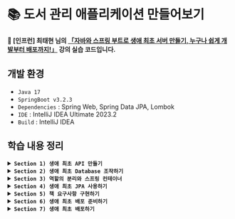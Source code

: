 # 📚 도서 관리 애플리케이션 만들어보기
#### 📣 [인프런] 최태현 님의 [「자바와 스프링 부트로 생애 최초 서버 만들기, 누구나 쉽게 개발부터 배포까지!」](https://inf.run/Hywa) 강의 실습 코드입니다.

## 개발 환경
* `Java 17`
* `SpringBoot v3.2.3`
* `Dependencies` : Spring Web, Spring Data JPA, Lombok
* `IDE` : IntelliJ IDEA Ultimate 2023.2
* `Build` : IntelliJ IDEA

## 학습 내용 정리

<details>
  
**<summary> `Section 1) 생애 최초 API 만들기` </summary>**
### ✔️ 스프링 프로젝트 시작하기
#### 스프링 프로젝트를 시작하는 첫 번째 방법
* 이미 만들어져 있는 스프링 프로젝트를 다운받아 IntelliJ를 통해 열기
* 다운로드가 완료되면, LibraryAppApplication 클래스를 찾아 실행 (경로 : src/main/java/패키지명/LibraryAppApplication.java)


#### 스프링 프로젝트를 시작하는 두 번째 방법
* [spring initializr](https://start.spring.io/) 이용하기
  ##### 1️⃣ 빌드 툴 설정
  ##### 2️⃣ 언어 선택
  ##### 3️⃣ 스프링 부트 버전 선택
  * 옆에 알파벳이 붙지 않은 가장 최신 버전 선택하기 ➡️ 알파벳이 붙어있다는 의미는 아직 개발 중이거나 테스트 중인 오픈베타버전으로 안정성이 떨어질 수 있음
  ##### 4️⃣ 프로젝트 메타 데이터 작성
  * Group : 프로젝트 그룹
  * Artifact : 최종 결과물의 이름
  * Name : 프로젝트 이름
  * Description : 프로젝트 설명
  * Package name : 패키지 이름
  * Packaging : 패키징 방법 (➡️ Spring Boot는 톰캣이 내장되어 있어 Jar 선택)
  * Java : 자바 버전
  ##### 5️⃣ 의존성 설정
  * 프로젝트에서 사용하는 라이브러리/프레임워크 설정
    * 📚 라이브러리 : 프로그래밍을 개발할 때 미리 만들어져 있는 기능을 가져다 사용하는 것
    * 📚 프레임워크 : 프로그래밍을 개발할 때 미리 만들어져 있는 구조에 코드를 가져다 끼워 넣는 것

  이렇게 설정을 모두 마쳤으면, Generate를 눌러 프로젝트를 만들어주자. 다운로드 된 압축 파일을 해제하고 적절한 위치로 옮겨 IntelliJ로 열어주면 된다 !

### ✔️ @SpringBootApplication과 서버
LibraryAppApplication 클래스를 살펴보자.

```java
@SpringBootApplication
public class LibraryAppApplication {
  public static void main(String[] args) {
    SpringApplication.run(LibraryAppApplication.class, args);
  }
}
```
* `@SpringBootApplication` : 스프링을 실행시키기 위해 필요한 다양한 설정들을 자동으로 해주는 어노테이션
* `class` : Java에서 모든 코드는 class 안에 있어야 하고, static 메서드인 main 메서드가 이 안에 존재
* `SpringApplication.run(LibraryAppApplication.class, args);` : 서버를 실행하는 코드

#### 🙋🏻 서버란 무엇일까?
* 어떠한 기능을 제공하는 프로그램
* 클라이언트로부터 요청을 받아 결과 반환

### ✔️ 클라이언트가 컴퓨터를 통해 서버에 요청하는 과정 알아보기
#### 🙋🏻 네트워크란 무엇일까? 
<p>네트워크를 이해하기 위해 A 부족과 B 부족이 존재하는 이세계를 생각해보자. </p>
<p>이세계는 주소 체계와 택배 시스템이 잘 발달되어 있어 주소를 통해 택배를 보낼 수 있다고 하자.</p>

```text
B부족 감자동 곰로 13번길 2에 사는 둘째  
```

<p>하지만 이렇게 복잡한 주소 체계는 외우기 어렵다 💦 '파란집에 사는 둘째'라고 더 간단하게 부를 수 있다.</p>

<p>이세계 뿐만 아니라 현실 세계도 마찬가지다 ! 현실 세계의 컴퓨터는 각각 고유 주소 (IP)를 가지고 있다. 그리고 택배 시스템처럼 인터넷이 잘 발달되어 있어 우리는 인터넷을 통해 데이터를 주고 받을 수 있다.</p>

```text
IP 244.66.51.9, port : 3000 
```
<p>여기서 port 번호는 '파란집에 사는 둘째'이고, IP는 자세한 주소를 나타낸다. </p>
<p>BUT, 우리는 인터넷에 접속할 때 일반적으로 IP 주소와 port 번호를 입력하지 않는다. 아래와 같이 도메인 이름을 입력하여 접속할 것이다. (➡️ DNS : Domain Name System)</p>

```text
spring.com:3000 
```

### ✔️ HTTP와 API란 무엇인가?!
#### 🙋🏻 HTTP는 무엇일까?
<p>우리는 택배를 보내려면 운송장이라는 표준이 있어야 한다.</p>

```text
내놓아라 파란집 둘째, 포션 빨강색 2개
```

* `내놓아라` : 운송장을 받는 사람에게 요청하는 **행위**
* `파란집` : 운송장이 가는 집
* `둘째` : 운송장을 받는 사람
* `포션` : 운송장을 받는 사람에게 원하는 **자원**
* `빨강색 2개` : 자원의 세부 조건

여기서 행위와 자원은 빨간집에 운송장을 보내기 전에 **약속**해야 한다.

<p>현실 세계에도 데이터를 받는 표준인 HTTP(HyperText Transfer Protocol)가 존재한다. </p>

#### 예시 1️⃣

  ```text
  GET /portion?color=red&count=2
  Host: spring.com:3000
  ```
  
  * `GET` : HTTP 요청을 받는 컴퓨터에게 요청하는 행위 (**HTTP Method**)
  * `/portion` : HTTP 요청을 받는 컴퓨터에게 원하는 자원 (**Path**)
  * `?`, `&` : 구분 기호
  * `color=red`, `count=2` : 자원의 세부 조건 (**Query String**)
  * `Host: spring.com:3000` : HTTP 요청을 받는 컴퓨터와 프로그램 정보

#### 예시 2️⃣

  ```text
  POST /oak/leather
  Host: spring.com:3000

  오크가죽정보
  ```
  
  * `POST` : HTTP 요청을 받는 컴퓨터에게 요청하는 행위 (**HTTP Method**)
  * `/oak/leather` : HTTP 요청을 받는 컴퓨터에게 원하는 자원 (**Path**)
  * `오크가죽정보` : 실제 저장할 오크 가죽 정보 (**Body**)
  * `Host: spring.com:3000` : HTTP 요청을 받는 컴퓨터와 프로그램 정보

  현실 세계에서도 마찬가지로 행위와 자원은 HTTP 요청을 보내기 전에 약속해야 한다.

#### 📚 정리
* 정보를 보내는 방법 2가지 존재 (➡️ Query String & Body)
  * `GET`(데이터 요청), `DELETE`(데이터 삭제) : Query String
  * `POST`(데이터 저장), `PUT`(데이터 수정) : Body

#### 🙋🏻 API(Application Programming Interface)는 무엇일까?
<p>클라이언트와 서버는 HTTP를 주고 받으며 기능을 수행하는데, 이때 정해진 규칙을 의미하는 API</p>

##### HTTP 요청 문법
* 첫째줄 : HTTP Method와 Path, (Query)를 작성하고 필요하다면 HTTP Version도 작성
* 둘째줄 : Header 영역으로, 어디로 보낼지 도메인 + 포트 번호로 Host 작성 (여러 줄 가능)
* Body가 있을 경우, 한 줄 띄우고 작성 (여러 줄 가능)

##### URL (Uniform Resource Locator)

```text
프로토콜://도메인(혹은 IP주소):포트번호/자원경로?쿼리(추가정보)
```

##### HTTP 응답
<p>우리는 HTTP 요청 방법에 대해 살펴보았다.</p>

#### 🙋🏻 그럼 들어온 요청에 대한 응답은 어떻게 하는 걸까?
* `서버` : 요청에 대한 응답을 제공하는 컴퓨터
  * ✨ **상태 코드**를 통해 응답
  * 응답시, Body에 추가 정보 담을 수 있음
  * HTTP 요청과 동일한 구조
    * 첫째줄 : 상태 코드
    * 둘째줄 : Header 영역 (여러 줄 가능)
    * Body가 있을 경우, 한 줄 띄우고 작성 (여러 줄 가능)   

* `클라이언트` : 요청을 한 컴퓨터

### ✔️ API 개발하고 테스트하기

<p>API를 개발하기 전에는 API 스펙을 살펴봐야 한다. </p>
<p>HTTP Method와 path를 결정하고, 데이터를 전달하기 위해 쿼리를 사용할 것인지 아니면 바디를 사용할 것인지, 결과는 어떤 형태로 줄 것인지를 고민해서 결정해야 한다.</p>

#### 1️⃣ GET API
  #### ➕ 덧셈 API
  * HTTP Method : `GET`
  * HTTP Path : `/add`
  * 쿼리 사용
    * `int number1`
    * `int number2`
  * 결과 반환
    * `int 쿼리로 들어온 두 숫자의 합`   

  #### 📍 Controller 
  * `@RestController` : 주어진 class를 Controller로 등록 (Controller : API의 진입 지점)
  * `@GetMapping(“/add”)` : 아래 함수를 HTTP Method가 `GET` 이고, HTTP path가 `/add`인 API로 지정
  * `@RequestParam` : 주어진 쿼리를 함수 파라미터로 넣음
    * 단일 타입으로 넣을 수도 있지만, request DTO를 생성하여 객체 넣기도 가능 (➡️ 이때 어노테이션 생략) 

#### 2️⃣ POST API
<p>HTTP Body 사용법 연습을 위해 곱셈 기능을 POST로 작성해보자. (원래 POST API는 어떤 값을 저장한다는 의미이기 때문에 적절한 방법은 아니다 😅)</p>
  
  #### ➕ 곱셈 API
  * HTTP Method : `POST`
  * HTTP Path : `/multiply`
  * HTTP Body (JSON)
    
    ```text
    {
      “number1”: 숫자,
      “number2”: 숫자
    }
    ```

    * JSON (**J**ava**S**cript **O**bject **N**otation)
      * 중괄호를 사용하여 `"key": "value"`로 표기하는 객체 표기법
      * 쉼표로 속성 구분
      * Java의 Map<Object, Object>와 유사
  * 결과 반환
    * `Body로 들어온 두 숫자의 곱`   

  #### 📍 Controller 
  * `@PostMapping(“/multiply”)` : 아래 함수를 HTTP Method가 `POST` 이고, HTTP path가 `/multiply`인 API로 지정
  * `@RequestBody` : HTTP Body로 들어오는 JSON을 파라미터로 넘긴 객체(DTO)로 변경
    * DTO에는 JSON의 key값이 명시되어야 하며, 각 속성은 key값과 동일하게, 타입도 value의 타입에 따라 작성 

### ✔️ 도서 관리 어플리케이션 API 개발
#### 주요 기능
* 👤 `사용자`
  * 도서관 사용자를 등록할 수 있습니다.
  * 등록된 사용자 목록을 조회할 수 있습니다.
  * 사용자의 이름을 변경할 수 있습니다.
  * 등록된 사용자를 삭제할 수 있습니다.
 
* 📖 `도서`
  * 도서관에 책을 등록 및 삭제할 수 있습니다.
  * 사용자는 등록된 도서를 대출/반납할 수 있습니다.
    * 다른 사용자가 대여 중인 책은 빌릴 수 없습니다.  

#### 📍 도서관 사용자 등록 
  #### 👤 유저 생성 API
  * HTTP Method : `POST`
  * HTTP Path : `/user`
  * HTTP Body (JSON)
  
    ```text
      {
        “name”: String (null X),
        “age”: Integer
      }
    ```
    * String : null 허용 ➡️ 검증 로직 필요
    * Integer : null 허용 (int : null 허용 X)
    
  * 결과 반환 X
    * `200 OK` 상태 코드

   
  #### 로직
   ##### 1️⃣ API 호출
   ##### 2️⃣ User 클래스의 인스턴스 생성
   ##### 3️⃣ 생성한 데이터 List에 저장

   ```java
      @RestController
      public class UserController {
        private final List<User> users = new ArrayList<>();

        @PostMapping("/user")
        public void saveUser(@RequestBody UserCreateRequest request) {
          User newUser = new User(request.getName(), request.getAge());
          users.add(newUser);
        }
      }
   ```

#### 📍 사용자 목록 조회
  #### 👤 유저 조회 API
  * HTTP Method : `GET`
  * HTTP Path : `/user`
  * 쿼리 : X (➡️ API 호출시, 전체 User 데이터를 줄 것이므로)
  * 결과 반환

    ```text
      [{
        “id”: Long,
        “name”: String (null X),
        “age”: Integer
      }, ...]
    ```
  ##### 🤔 어떻게 결과를 JSON으로 반환할 수 있을까?
  <p>파라미터로 넘기는 객체(DTO)에 getter가 있다면, Controller에서 객체를 반환시 JSON으로 응답이 가능하다. </p>
  
  ➡️ `@RestController`를 클래스에 붙여준 덕분에 가능한 일 !
  
  ##### 🤔 Id는 무엇일까?
  <p>Id란 데이터 별로 겹치지 않는 유일한 번호를 의미한다. API 스펙에 Id가 있다는 것은 User 별로 고유한 번호를 API 응답 결과로 반환하기 위함이다.</p>
  <p>여기서는 List에 담겨 있는 User의 순서를 Id로 설정하자.</p>

  #### 로직
   ##### 1️⃣ API 호출
   ##### 2️⃣ List로 저장된 유저 정보 반환

   ```java
        @GetMapping("/user")
        public List<UserResponse> getUsers() {
          List<UserResponse> responses = new ArrayList<>();
          for (int i = 0; i < users.size(); i++) {
            responses.add(new UserResponse(i + 1, users.get(i)));
          }
          return responses;
        }
   ```


### 📚 Section 1 학습 내용
#### 1️⃣ 스프링 프로젝트를 시작하고 실행할 수 있다.
#### 2️⃣ 네트워크, IP, 도메인, 포트, HTTP 요청과 응답 구조, 클라이언트 - 서버 구조, API와 같은 기반 지식을 배울 수 있었다.
#### 3️⃣ Spring Boot에서 GET API와 POST API를 만드는 방법에 대해 학습하였다.

#### ⚠️ 우리가 개발한 API의 문제점
<p>User 정보는 메모리에서만 유지되고 있기 때문에 서버를 재시작하면, User 정보가 날라간다 !</p>
<p>따라서 데이터가 날라가는 문제점을 해결하기 위해 DB를 사용해보자.</p>
 
</details>


<details>
  
**<summary> `Section 2) 생애 최초 Database 조작하기` </summary>**

</details>


<details>
  
**<summary> `Section 3) 역할의 분리와 스프링 컨테이너` </summary>**

</details>


<details>
  
**<summary> `Section 4) 생애 최초 JPA 사용하기` </summary>**

</details>


<details>
  
**<summary> `Section 5) 책 요구사항 구현하기` </summary>**

</details>


<details>
  
**<summary> `Section 6) 생애 최초 배포 준비하기` </summary>**

</details>


<details>
  
**<summary> `Section 7) 생애 최초 배포하기` </summary>**

</details>
